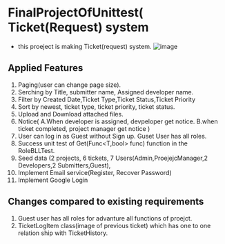 # FinalProjectOfUnittest( Ticket(Request) system
- this proeject is making Ticket(request) system.
![image](https://user-images.githubusercontent.com/95237930/170739657-cb7e748f-0694-40e1-87d4-1052fbd62f99.png)

## Applied Features
1. Paging(user can change page size).<br/>
2. Serching by Title, submitter name, Assigned developer name.<br/>
3. Filter by Created Date,Ticket Type,Ticket Status,Ticket Priority<br/>
4. Sort by newest, ticket type, ticket priority, ticket status.<br/>
5. Upload and Download attached files.<br/>
6. Notice( A.When developer is assigned, devpeloper get notice.  B.when ticket completed, project manager get notice ) 
7. User can log in as Guest without Sign up. Guset User has all roles.
8. Success unit test of Get(Func<T,bool> func) function in the RoleBLLTest. 
9. Seed data (2 projects, 6 tickets, 7 Users(Admin,ProejejcManager,2 Developers,2 Submitters,Guest),
10. Implement Email service(Register, Recover Password) 
11. Implement Google Login
## Changes compared to existing requirements
1. Guest user has all roles for advanture all functions of proejct.
2. TicketLogItem class(image of previous ticket) which has one to one relation ship with TicketHistory.

